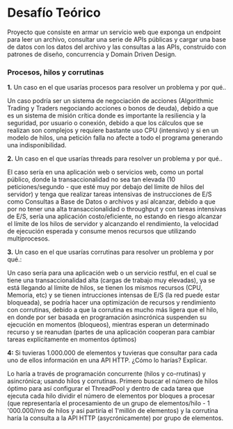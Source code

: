 # Desafío Teórico
Proyecto que consiste en armar un servicio web que exponga un endpoint para leer un archivo, consultar una serie de APIs públicas y cargar una base de datos con los datos del archivo y las consultas a las APIs, construido con patrones de diseño, concurrencia y Domain Driven Design.

### Procesos, hilos y corrutinas

**1.** Un caso en el que usarías procesos para resolver un problema y por qué..

Un caso podría ser un sistema de negociación de acciones (Algorithmic Trading y Traders negociando acciones o bonos de deuda), debido a que es un sistema de misión crítica donde es importante la resiliencia y la seguridad, por usuario o conexión, debido a que los cálculos que se realizan son complejos y requiere bastante uso CPU (intensivo) y si en un modelo de hilos, una petición falla no afecte a todo el programa generando una indisponibilidad.  

**2.** Un caso en el que usarías threads para resolver un problema y por qué..

El caso sería en una aplicación web o servicios web, como un portal público, donde la transaccionalidad no sea tan elevada (10 peticiones/segundo - que esté muy por debajo del límite de hilos del servidor) y tenga que realizar tareas intensivas de instrucciones de E/S como Consultas a Base de Datos o archivos y así alcanzar, debido a que por no tener una alta transaccionalidad o throughput y con tareas intensivas de E/S, sería una aplicación costo/eficiente, no estando en riesgo alcanzar el límite de los hilos de servidor y alcanzando el rendimiento, la velocidad de ejecución esperada y consume menos recursos que utilizando multiprocesos.  

**3.** Un caso en el que usarías corrutinas para resolver un problema y por qué.:

Un caso sería para una aplicación web o un servicio restful, en el cual se tiene una transaccionalidad alta (cargas de trabajo muy elevadas), ya se está llegando al límite de hilos, se tienen los mismos recursos (CPU, Memoria, etc) y se tienen intrucciones intensas de E/S (la red puede estar bloqueada), se podría hacer una optimización de recursos y rendimiento con corrutinas, debido a que la corrutina es mucho más ligera que el hilo, en donde por ser basada en programación asincrónica suspenden su ejecución en momentos (bloqueos),  mientras esperan un determinado recurso y se reanudan  (partes de una aplicación cooperan para cambiar tareas explícitamente en momentos óptimos) 

**4:** Si tuvieras 1.000.000 de elementos y tuvieras que consultar para cada uno de ellos
información en una API HTTP. ¿Cómo lo harías? Explicar.

Lo haría a través de programación concurrente (hilos y co-rrutinas) y asincrónica; usando hilos y corrutinas. Primero buscar el número de hilos óptimo para así configurar el ThreadPool y dentro de cada tarea que ejecuta cada hilo dividir el número de elementos por bloques a procesar (que representaría el procesamiento de un grupo de elementos/hilo  - 1 '000.000/nro de hilos y así partiría el 1'millón de elementos) y la corrutina haría la consulta a la API HTTP (asycrónicamente) por grupo de elementos. 
